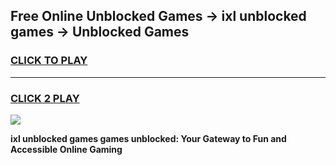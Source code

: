 
## Free Online Unblocked Games → ixl unblocked games → Unblocked Games
<h3>
<a href="https://premium.freeplayer.one?title=ixl_unblocked_games&ref=21F">CLICK TO PLAY</a></h3>
<hr>

<h3>
<a href="https://premium.freeplayer.one?title=ixl_unblocked_games&ref=21F">CLICK 2 PLAY</a>
  
</h3>

<a href="https://premium.freeplayer.one?title=ixl_unblocked_games&ref=21F/"><img src="https://clearcache.store/games.png"></a>


**ixl unblocked games games unblocked: Your Gateway to Fun and Accessible Online Gaming**
